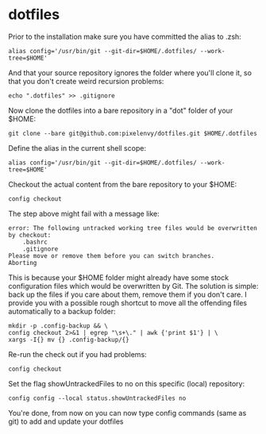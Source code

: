 # dotfiles

Prior to the installation make sure you have committed the alias to .zsh:
```
alias config='/usr/bin/git --git-dir=$HOME/.dotfiles/ --work-tree=$HOME'
```

And that your source repository ignores the folder where you'll clone it, so that you don't create weird recursion problems:
```
echo ".dotfiles" >> .gitignore
```

Now clone the dotfiles into a bare repository in a "dot" folder of your $HOME:
```
git clone --bare git@github.com:pixelenvy/dotfiles.git $HOME/.dotfiles
```

Define the alias in the current shell scope:
```
alias config='/usr/bin/git --git-dir=$HOME/.dotfiles/ --work-tree=$HOME'
```

Checkout the actual content from the bare repository to your $HOME:
```
config checkout
```

The step above might fail with a message like:
```
error: The following untracked working tree files would be overwritten by checkout:
    .bashrc
    .gitignore
Please move or remove them before you can switch branches.
Aborting
```

This is because your $HOME folder might already have some stock configuration files which would be overwritten by Git. The solution is simple: back up the files if you care about them, remove them if you don't care. I provide you with a possible rough shortcut to move all the offending files automatically to a backup folder:

```
mkdir -p .config-backup && \
config checkout 2>&1 | egrep "\s+\." | awk {'print $1'} | \
xargs -I{} mv {} .config-backup/{}
```

Re-run the check out if you had problems:
```
config checkout
```

Set the flag showUntrackedFiles to no on this specific (local) repository:
```
config config --local status.showUntrackedFiles no
```

You're done, from now on you can now type config commands (same as git) to add and update your dotfiles
